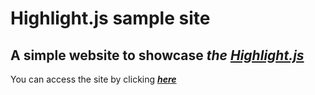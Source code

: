 # Highlight.js sample site

## A simple website to showcase _**the [Highlight.js](highlightjs.org)**_

You can access the site by clicking _**[here](https://sandenbergmelo.github.io/Highlight.js-sample-site/)**_
